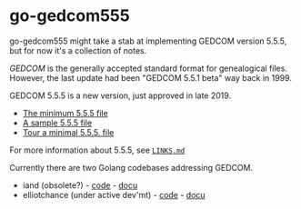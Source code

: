# go-gedcom555

go-gedcom555 might take a stab at implementing GEDCOM version 5.5.5, but for now it's a collection of notes.

*GEDCOM* is the generally accepted standard format for genealogical files. <br/>
However, the last update had been "GEDCOM 5.5.1 beta" way back in 1999.

GEDCOM 5.5.5 is a new version, just approved in late 2019.

* [The minimum 5.5.5 file](https://www.gedcom.org/samples/MINIMAL555.GED)
* [A sample 5.5.5 file](https://www.gedcom.org/samples/555SAMPLE.GED)
* [Tour a minimal 5.5.5. file](https://www.tamurajones.net/TheMinimalGEDCOM555File.xhtml)

For more information about 5.5.5, see [`LINKS.md`](LINKS.MD)

Currently there are two Golang codebases addressing GEDCOM.

* iand (obsolete?) - [code](https://github.com/iand/gedcom) - [docu](https://godoc.org/github.com/iand/gedcom)
* elliotchance (under active dev'mt) - [code](https://github.com/elliotchance/gedcom) - [docu](https://godoc.org/github.com/elliotchance/gedcom)
